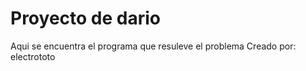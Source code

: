 Proyecto de dario
==============

Aqui se encuentra el programa que resuleve el problema
Creado por: electrototo
